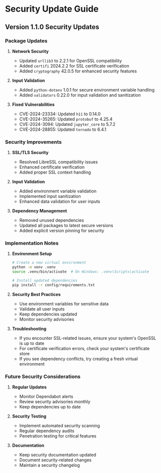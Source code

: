 # Security Update Guide

## Version 1.1.0 Security Updates

### Package Updates

1. **Network Security**
   - Updated `urllib3` to 2.2.1 for OpenSSL compatibility
   - Added `certifi` 2024.2.2 for SSL certificate verification
   - Added `cryptography` 42.0.5 for enhanced security features

2. **Input Validation**
   - Added `python-dotenv` 1.0.1 for secure environment variable handling
   - Added `validators` 0.22.0 for input validation and sanitization

3. **Fixed Vulnerabilities**
   - CVE-2024-23334: Updated `h11` to 0.14.0
   - CVE-2024-35265: Updated `protobuf` to 4.25.4
   - CVE-2024-3094: Updated `jupyter_core` to 5.7.2
   - CVE-2024-28855: Updated `tornado` to 6.4.1

### Security Improvements

1. **SSL/TLS Security**
   - Resolved LibreSSL compatibility issues
   - Enhanced certificate verification
   - Added proper SSL context handling

2. **Input Validation**
   - Added environment variable validation
   - Implemented input sanitization
   - Enhanced data validation for user inputs

3. **Dependency Management**
   - Removed unused dependencies
   - Updated all packages to latest secure versions
   - Added explicit version pinning for security

### Implementation Notes

1. **Environment Setup**
   ```bash
   # Create a new virtual environment
   python -m venv .venv
   source .venv/bin/activate  # On Windows: .venv\Scripts\activate
   
   # Install updated dependencies
   pip install -r config/requirements.txt
   ```

2. **Security Best Practices**
   - Use environment variables for sensitive data
   - Validate all user inputs
   - Keep dependencies updated
   - Monitor security advisories

3. **Troubleshooting**
   - If you encounter SSL-related issues, ensure your system's OpenSSL is up to date
   - For certificate verification errors, check your system's certificate store
   - If you see dependency conflicts, try creating a fresh virtual environment

### Future Security Considerations

1. **Regular Updates**
   - Monitor Dependabot alerts
   - Review security advisories monthly
   - Keep dependencies up to date

2. **Security Testing**
   - Implement automated security scanning
   - Regular dependency audits
   - Penetration testing for critical features

3. **Documentation**
   - Keep security documentation updated
   - Document security-related changes
   - Maintain a security changelog 